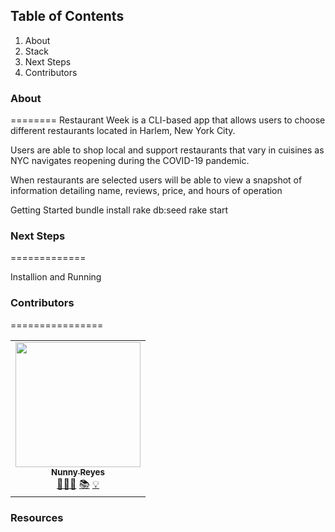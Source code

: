 <!-- ## Process -->
## Table of Contents
1. About
2. Stack
3. Next Steps
4. Contributors

### About
========
Restaurant Week is a CLI-based app that allows users to choose different restaurants located in Harlem, New York City.

Users are able to shop local and support restaurants that vary in cuisines as NYC navigates reopening during the COVID-19 pandemic.

When restaurants are selected users will be able to view a snapshot of information detailing name, reviews, price, and hours of operation





Getting Started
bundle install
rake db:seed
rake start

### Next Steps
=============


Installion and Running

### Contributors
================

<table>
  <tr>
    <td align="center">
      <a href="https://github.com/nunnyr">
        <img src="https://avatars2.githubusercontent.com/u/22527547?s=460&u=ad9c2d830938168f717cd28941b2f104c6677598&v=4" width="200px;" alt=""/><br/><sub><b>Nunny Reyes</b></sub>
      </a><br />
      <a href="https://github.com/wlcreate/Mod1_Restaurant_Reservation_App" title="Code">👩🏻‍💻</a> 
      <a href="https://github.com/wlcreate/Mod1_Restaurant_Reservation_App" title="Documentation">📚</a> 
      <a href="#ideas-nunny" title="Ideas, Planning, & Feedback">💡</a>            
    </td>
  </tr>
</table>


### Resources

